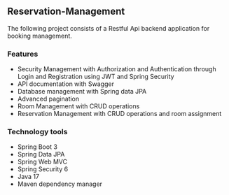 ## Reservation-Management
The following project consists of a Restful Api backend application for booking management.

### Features
* Security Management with Authorization and Authentication through Login and Registration using JWT and Spring Security
* API documentation with Swagger
* Database management with Spring data JPA
* Advanced pagination
* Room Management with CRUD operations
* Reservation Management with CRUD operations and room assignment


### Technology tools
* Spring Boot 3
* Spring Data JPA
* Spring Web MVC
* Spring Security 6
* Java 17
* Maven dependency manager

